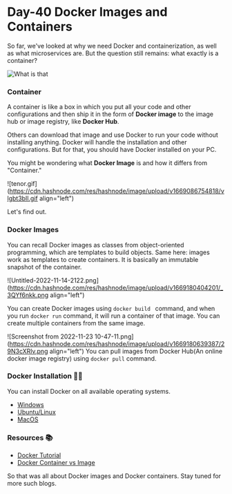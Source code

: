 # Day-40 Docker Images and Containers

So far, we've looked at why we need Docker and containerization, as well as what microservices are. But the question still remains: what exactly is a container?

![What is that](https://media.giphy.com/media/1zgOBEmZk2M8vSJxqD/giphy-downsized-large.gif)

### Container
A container is like a box in which you put all your code and other configurations and then ship it in the form of **Docker image** to the image hub or image registry, like **Docker Hub**. 

Others can download that image and use Docker to run your code without installing anything. Docker will handle the installation and other configurations. But for that, you should have Docker installed on your PC.

You might be wondering what **Docker Image** is and how it differs from "Container."

![tenor.gif](https://cdn.hashnode.com/res/hashnode/image/upload/v1669086754818/vlgbt3bIl.gif align="left")

Let's find out.

### Docker Images

You can recall Docker images as classes from object-oriented programming, which are templates to build objects. Same here: images work as templates to create containers. It is basically an immutable snapshot of the container. 


![Untitled-2022-11-14-2122.png](https://cdn.hashnode.com/res/hashnode/image/upload/v1669180404201/_3QYf6nkk.png align="left")

You can create Docker images using ``docker build `` command, and when you run ``docker run`` command, it will run a container of that image. You can create multiple containers from the same image.


![Screenshot from 2022-11-23 10-47-11.png](https://cdn.hashnode.com/res/hashnode/image/upload/v1669180639387/29N3cXRlv.png align="left")
You can pull images from Docker Hub(An online docker image registry) using ``docker pull`` command.

### Docker Installation 🧑‍🔧
 You can install Docker on all available operating systems.
- [Windows](https://youtu.be/4xK-zaCRiPQ)
- [Ubuntu/Linux](https://www.digitalocean.com/community/tutorials/how-to-install-and-use-docker-on-ubuntu-18-04)
- [MacOS](https://docs.docker.com/desktop/install/mac-install/)


### Resources 📚
- [Docker Tutorial](https://youtu.be/3c-iBn73dDE)
- [Docker Container vs Image](https://circleci.com/blog/docker-image-vs-container/)

So that was all about Docker images and Docker containers. Stay tuned for more such blogs.









